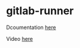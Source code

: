 # gitlab-runner

Dcoumentation [here](https://docs.technotim.live/posts/self-hosted-devops-stack/)

Video [here](https://www.youtube.com/watch?v=Xc94HJn1nNo)